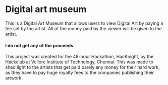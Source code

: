 # Digital art museum

This is a Digital Art Museum that allows users to view Digital Art by paying a fee set by the artist. All of the money paid by the viewer will be given to the artist.

#### I do not get any of the proceeds.

This project was created for the 48-hour Hackathon, HacKnight, by the Hackclub at Vellore Institute of Technology, Chennai.
This was made to shed light to the artists that get paid barely any money for their hard work, as they have to pay huge royalty fees to the companies publishing their artwork.
